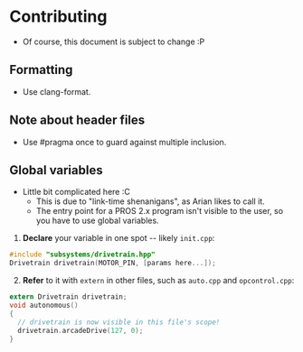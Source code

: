 # Contributing
- Of course, this document is subject to change :P

## Formatting
- Use clang-format.

## Note about header files
- Use #pragma once to guard against multiple inclusion.

## Global variables
- Little bit complicated here :C
  - This is due to "link-time shenanigans", as Arian likes to call it.
  - The entry point for a PROS 2.x program isn't visible to the user, so you have to use global variables.
1. **Declare** your variable in one spot -- likely `init.cpp`:
```c
#include "subsystems/drivetrain.hpp"
Drivetrain drivetrain(MOTOR_PIN, [params here...]);
```
2. **Refer** to it with `extern` in other files, such as `auto.cpp` and `opcontrol.cpp`:
```c
extern Drivetrain drivetrain;
void autonomous()
{
  // drivetrain is now visible in this file's scope!
  drivetrain.arcadeDrive(127, 0);
}
```
